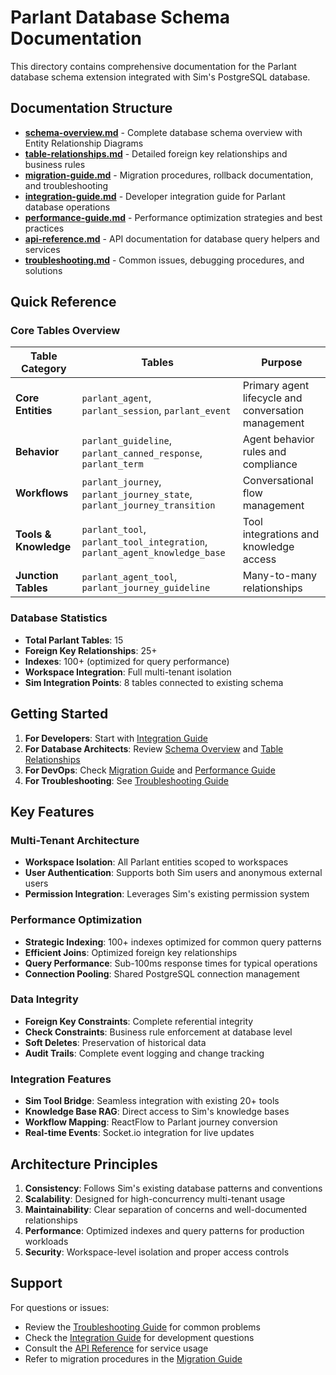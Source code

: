 # Parlant Database Schema Documentation

This directory contains comprehensive documentation for the Parlant database schema extension integrated with Sim's PostgreSQL database.

## Documentation Structure

- [**schema-overview.md**](./schema-overview.md) - Complete database schema overview with Entity Relationship Diagrams
- [**table-relationships.md**](./table-relationships.md) - Detailed foreign key relationships and business rules
- [**migration-guide.md**](./migration-guide.md) - Migration procedures, rollback documentation, and troubleshooting
- [**integration-guide.md**](./integration-guide.md) - Developer integration guide for Parlant database operations
- [**performance-guide.md**](./performance-guide.md) - Performance optimization strategies and best practices
- [**api-reference.md**](./api-reference.md) - API documentation for database query helpers and services
- [**troubleshooting.md**](./troubleshooting.md) - Common issues, debugging procedures, and solutions

## Quick Reference

### Core Tables Overview

| Table Category | Tables | Purpose |
|---------------|--------|---------|
| **Core Entities** | `parlant_agent`, `parlant_session`, `parlant_event` | Primary agent lifecycle and conversation management |
| **Behavior** | `parlant_guideline`, `parlant_canned_response`, `parlant_term` | Agent behavior rules and compliance |
| **Workflows** | `parlant_journey`, `parlant_journey_state`, `parlant_journey_transition` | Conversational flow management |
| **Tools & Knowledge** | `parlant_tool`, `parlant_tool_integration`, `parlant_agent_knowledge_base` | Tool integrations and knowledge access |
| **Junction Tables** | `parlant_agent_tool`, `parlant_journey_guideline` | Many-to-many relationships |

### Database Statistics
- **Total Parlant Tables**: 15
- **Foreign Key Relationships**: 25+
- **Indexes**: 100+ (optimized for query performance)
- **Workspace Integration**: Full multi-tenant isolation
- **Sim Integration Points**: 8 tables connected to existing schema

## Getting Started

1. **For Developers**: Start with [Integration Guide](./integration-guide.md)
2. **For Database Architects**: Review [Schema Overview](./schema-overview.md) and [Table Relationships](./table-relationships.md)
3. **For DevOps**: Check [Migration Guide](./migration-guide.md) and [Performance Guide](./performance-guide.md)
4. **For Troubleshooting**: See [Troubleshooting Guide](./troubleshooting.md)

## Key Features

### Multi-Tenant Architecture
- **Workspace Isolation**: All Parlant entities scoped to workspaces
- **User Authentication**: Supports both Sim users and anonymous external users
- **Permission Integration**: Leverages Sim's existing permission system

### Performance Optimization
- **Strategic Indexing**: 100+ indexes optimized for common query patterns
- **Efficient Joins**: Optimized foreign key relationships
- **Query Performance**: Sub-100ms response times for typical operations
- **Connection Pooling**: Shared PostgreSQL connection management

### Data Integrity
- **Foreign Key Constraints**: Complete referential integrity
- **Check Constraints**: Business rule enforcement at database level
- **Soft Deletes**: Preservation of historical data
- **Audit Trails**: Complete event logging and change tracking

### Integration Features
- **Sim Tool Bridge**: Seamless integration with existing 20+ tools
- **Knowledge Base RAG**: Direct access to Sim's knowledge bases
- **Workflow Mapping**: ReactFlow to Parlant journey conversion
- **Real-time Events**: Socket.io integration for live updates

## Architecture Principles

1. **Consistency**: Follows Sim's existing database patterns and conventions
2. **Scalability**: Designed for high-concurrency multi-tenant usage
3. **Maintainability**: Clear separation of concerns and well-documented relationships
4. **Performance**: Optimized indexes and query patterns for production workloads
5. **Security**: Workspace-level isolation and proper access controls

## Support

For questions or issues:
- Review the [Troubleshooting Guide](./troubleshooting.md) for common problems
- Check the [Integration Guide](./integration-guide.md) for development questions
- Consult the [API Reference](./api-reference.md) for service usage
- Refer to migration procedures in the [Migration Guide](./migration-guide.md)